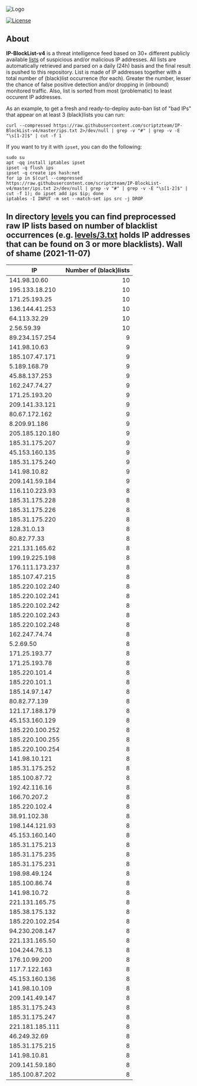 ![Logo](https://i.imgur.com/PyKLAe7.png)

[![License](https://img.shields.io/badge/license-The_Unlicense-red.svg)](https://unlicense.org/)

About
----

**IP-BlockList-v4** is a threat intelligence feed based on 30+ different publicly available [lists](https://github.com/stamparm/maltrail) of suspicious and/or malicious IP addresses. All lists are automatically retrieved and parsed on a daily (24h) basis and the final result is pushed to this repository. List is made of IP addresses together with a total number of (black)list occurrence (for each). Greater the number, lesser the chance of false positive detection and/or dropping in (inbound) monitored traffic. Also, list is sorted from most (problematic) to least occurent IP addresses.

As an example, to get a fresh and ready-to-deploy auto-ban list of "bad IPs" that appear on at least 3 (black)lists you can run:

```
curl --compressed https://raw.githubusercontent.com/scriptzteam/IP-BlockList-v4/master/ips.txt 2>/dev/null | grep -v "#" | grep -v -E "\s[1-2]$" | cut -f 1
```

If you want to try it with `ipset`, you can do the following:

```
sudo su
apt -qq install iptables ipset
ipset -q flush ips
ipset -q create ips hash:net
for ip in $(curl --compressed https://raw.githubusercontent.com/scriptzteam/IP-BlockList-v4/master/ips.txt 2>/dev/null | grep -v "#" | grep -v -E "\s[1-2]$" | cut -f 1); do ipset add ips $ip; done
iptables -I INPUT -m set --match-set ips src -j DROP
```

In directory [levels](levels) you can find preprocessed raw IP lists based on number of blacklist occurrences (e.g. [levels/3.txt](levels/3.txt) holds IP addresses that can be found on 3 or more blacklists).
Wall of shame (2021-11-07)
----

|IP|Number of (black)lists|
|---|--:|
141.98.10.60|10
195.133.18.210|10
171.25.193.25|10
136.144.41.253|10
64.113.32.29|10
2.56.59.39|10
89.234.157.254|9
141.98.10.63|9
185.107.47.171|9
5.189.168.79|9
45.88.137.253|9
162.247.74.27|9
171.25.193.20|9
209.141.33.121|9
80.67.172.162|9
8.209.91.186|9
205.185.120.180|9
185.31.175.207|9
45.153.160.135|9
185.31.175.240|9
141.98.10.82|9
209.141.59.184|9
116.110.223.93|8
185.31.175.228|8
185.31.175.226|8
185.31.175.220|8
128.31.0.13|8
80.82.77.33|8
221.131.165.62|8
199.19.225.198|8
176.111.173.237|8
185.107.47.215|8
185.220.102.240|8
185.220.102.241|8
185.220.102.242|8
185.220.102.243|8
185.220.102.248|8
162.247.74.74|8
5.2.69.50|8
171.25.193.77|8
171.25.193.78|8
185.220.101.4|8
185.220.101.1|8
185.14.97.147|8
80.82.77.139|8
121.17.188.179|8
45.153.160.129|8
185.220.100.252|8
185.220.100.255|8
185.220.100.254|8
141.98.10.121|8
185.31.175.252|8
185.100.87.72|8
192.42.116.16|8
166.70.207.2|8
185.220.102.4|8
38.91.102.38|8
198.144.121.93|8
45.153.160.140|8
185.31.175.213|8
185.31.175.235|8
185.31.175.231|8
198.98.49.124|8
185.100.86.74|8
141.98.10.72|8
221.131.165.75|8
185.38.175.132|8
185.220.102.254|8
94.230.208.147|8
221.131.165.50|8
104.244.76.13|8
176.10.99.200|8
117.7.122.163|8
45.153.160.136|8
141.98.10.109|8
209.141.49.147|8
185.31.175.243|8
185.31.175.247|8
221.181.185.111|8
46.249.32.69|8
185.31.175.215|8
141.98.10.81|8
209.141.59.180|8
185.100.87.202|8
